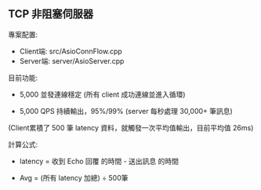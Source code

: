 TCP 非阻塞伺服器
---
專案配置:
   - Client端: src/AsioConnFlow.cpp
   - Server端: server/AsioServer.cpp


目前功能:

  - 5,000 並發連線穩定 (所有 client 成功連線並進入循環)

  - 5,000 QPS 持續輸出，95%/99% (server 每秒處理 30,000+ 筆訊息)

  (Client累積了 500 筆 latency 資料，就觸發一次平均值輸出，目前平均值 26ms)


計算公式:
  - latency = 收到 Echo 回覆 的時間 - 送出訊息 的時間
    
  - Avg = (所有 latency 加總) ÷ 500筆
